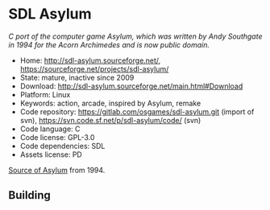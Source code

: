 # SDL Asylum

_C port of the computer game Asylum, which was written by Andy Southgate in 1994 for the Acorn Archimedes and is now public domain._

- Home: http://sdl-asylum.sourceforge.net/, https://sourceforge.net/projects/sdl-asylum/
- State: mature, inactive since 2009 
- Download: http://sdl-asylum.sourceforge.net/main.html#Download
- Platform: Linux
- Keywords: action, arcade, inspired by Asylum, remake
- Code repository: https://gitlab.com/osgames/sdl-asylum.git (import of svn), https://svn.code.sf.net/p/sdl-asylum/code/ (svn)
- Code language: C
- Code license: GPL-3.0
- Code dependencies: SDL
- Assets license: PD

[Source of Asylum](http://asylum.acornarcade.com/a_source.php) from 1994.

## Building

